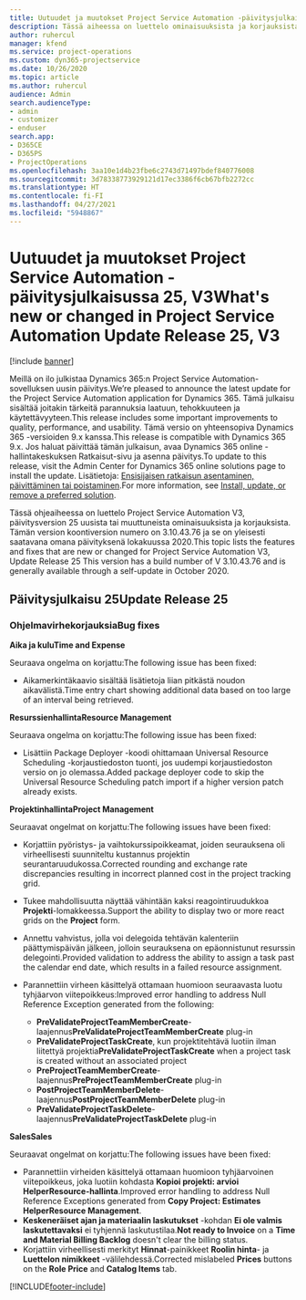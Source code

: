 ```yaml
---
title: Uutuudet ja muutokset Project Service Automation -päivitysjulkaisussa 25, V3
description: Tässä aiheessa on luettelo ominaisuuksista ja korjauksista, jotka ovat käytettävissä Project Service Automation -päivitysjulkaisussa 25, V3.
author: ruhercul
manager: kfend
ms.service: project-operations
ms.custom: dyn365-projectservice
ms.date: 10/26/2020
ms.topic: article
ms.author: ruhercul
audience: Admin
search.audienceType:
- admin
- customizer
- enduser
search.app:
- D365CE
- D365PS
- ProjectOperations
ms.openlocfilehash: 3aa10e1d4b23fbe6c2743d71497bdef840776008
ms.sourcegitcommit: 3d78338773929121d17ec3386f6cb67bfb2272cc
ms.translationtype: HT
ms.contentlocale: fi-FI
ms.lasthandoff: 04/27/2021
ms.locfileid: "5948867"
---
```

# <a name="whats-new-or-changed-in-project-service-automation-update-release-25-v3"></a><span data-ttu-id="69121-103">Uutuudet ja muutokset Project Service Automation -päivitysjulkaisussa 25, V3</span><span class="sxs-lookup"><span data-stu-id="69121-103">What's new or changed in Project Service Automation Update Release 25, V3</span></span>

[!include [banner](../includes/psa-now-project-operations.md)]

<span data-ttu-id="69121-104">Meillä on ilo julkistaa Dynamics 365:n Project Service Automation-sovelluksen uusin päivitys.</span><span class="sxs-lookup"><span data-stu-id="69121-104">We’re pleased to announce the latest update for the Project Service Automation application for Dynamics 365.</span></span> <span data-ttu-id="69121-105">Tämä julkaisu sisältää joitakin tärkeitä parannuksia laatuun, tehokkuuteen ja käytettävyyteen.</span><span class="sxs-lookup"><span data-stu-id="69121-105">This release includes some important improvements to quality, performance, and usability.</span></span> <span data-ttu-id="69121-106">Tämä versio on yhteensopiva Dynamics 365 -versioiden 9.x kanssa.</span><span class="sxs-lookup"><span data-stu-id="69121-106">This release is compatible with Dynamics 365 9.x.</span></span> <span data-ttu-id="69121-107">Jos haluat päivittää tämän julkaisun, avaa Dynamics 365 online -hallintakeskuksen Ratkaisut-sivu ja asenna päivitys.</span><span class="sxs-lookup"><span data-stu-id="69121-107">To update to this release, visit the Admin Center for Dynamics 365 online solutions page to install the update.</span></span> <span data-ttu-id="69121-108">Lisätietoja: [Ensisijaisen ratkaisun asentaminen, päivittäminen tai poistaminen](/power-platform/admin/install-remove-preferred-solution).</span><span class="sxs-lookup"><span data-stu-id="69121-108">For more information, see [Install, update, or remove a preferred solution](/power-platform/admin/install-remove-preferred-solution).</span></span>

<span data-ttu-id="69121-109">Tässä ohjeaiheessa on luettelo Project Service Automation V3, päivitysversion 25 uusista tai muuttuneista ominaisuuksista ja korjauksista. Tämän version koontiversion numero on 3.10.43.76 ja se on yleisesti saatavana omana päivityksenä lokakuussa 2020.</span><span class="sxs-lookup"><span data-stu-id="69121-109">This topic lists the features and fixes that are new or changed for Project Service Automation V3, Update Release 25 This version has a build number of V 3.10.43.76 and is generally available through a self-update in October 2020.</span></span>

## <a name="update-release-25"></a><span data-ttu-id="69121-110">Päivitysjulkaisu 25</span><span class="sxs-lookup"><span data-stu-id="69121-110">Update Release 25</span></span>

### <a name="bug-fixes"></a><span data-ttu-id="69121-111">Ohjelmavirhekorjauksia</span><span class="sxs-lookup"><span data-stu-id="69121-111">Bug fixes</span></span>

<span data-ttu-id="69121-112">**Aika ja kulu**</span><span class="sxs-lookup"><span data-stu-id="69121-112">**Time and Expense**</span></span>

<span data-ttu-id="69121-113">Seuraava ongelma on korjattu:</span><span class="sxs-lookup"><span data-stu-id="69121-113">The following issue has been fixed:</span></span>

- <span data-ttu-id="69121-114">Aikamerkintäkaavio sisältää lisätietoja liian pitkästä noudon aikavälistä.</span><span class="sxs-lookup"><span data-stu-id="69121-114">Time entry chart showing additional data based on too large of an interval being retrieved.</span></span>

<span data-ttu-id="69121-115">**Resurssienhallinta**</span><span class="sxs-lookup"><span data-stu-id="69121-115">**Resource Management**</span></span>

<span data-ttu-id="69121-116">Seuraava ongelma on korjattu:</span><span class="sxs-lookup"><span data-stu-id="69121-116">The following issue has been fixed:</span></span>

- <span data-ttu-id="69121-117">Lisättiin Package Deployer -koodi ohittamaan Universal Resource Scheduling -korjaustiedoston tuonti, jos uudempi korjaustiedoston versio on jo olemassa.</span><span class="sxs-lookup"><span data-stu-id="69121-117">Added package deployer code to skip the Universal Resource Scheduling patch import if a higher version patch already exists.</span></span>

<span data-ttu-id="69121-118">**Projektinhallinta**</span><span class="sxs-lookup"><span data-stu-id="69121-118">**Project Management**</span></span>

<span data-ttu-id="69121-119">Seuraavat ongelmat on korjattu:</span><span class="sxs-lookup"><span data-stu-id="69121-119">The following issues have been fixed:</span></span>

- <span data-ttu-id="69121-120">Korjattiin pyöristys- ja vaihtokurssipoikkeamat, joiden seurauksena oli virheellisesti suunniteltu kustannus projektin seurantaruudukossa.</span><span class="sxs-lookup"><span data-stu-id="69121-120">Corrected rounding and exchange rate discrepancies resulting in incorrect planned cost in the project tracking grid.</span></span>
- <span data-ttu-id="69121-121">Tukee mahdollisuutta näyttää vähintään kaksi reagointiruudukkoa **Projekti**-lomakkeessa.</span><span class="sxs-lookup"><span data-stu-id="69121-121">Support the ability to display two or more react grids on the **Project** form.</span></span>
- <span data-ttu-id="69121-122">Annettu vahvistus, jolla voi delegoida tehtävän kalenteriin päättymispäivän jälkeen, jolloin seurauksena on epäonnistunut resurssin delegointi.</span><span class="sxs-lookup"><span data-stu-id="69121-122">Provided validation to address the ability to assign a task past the calendar end date, which results in a failed resource assignment.</span></span>
- <span data-ttu-id="69121-123">Parannettiin virheen käsittelyä ottamaan huomioon seuraavasta luotu tyhjäarvon viitepoikkeus:</span><span class="sxs-lookup"><span data-stu-id="69121-123">Improved error handling to address Null Reference Exception generated from the following:</span></span>

    - <span data-ttu-id="69121-124">**PreValidateProjectTeamMemberCreate**-laajennus</span><span class="sxs-lookup"><span data-stu-id="69121-124">**PreValidateProjectTeamMemberCreate** plug-in</span></span>
    - <span data-ttu-id="69121-125">**PreValidateProjectTaskCreate**, kun projektitehtävä luotiin ilman liitettyä projektia</span><span class="sxs-lookup"><span data-stu-id="69121-125">**PreValidateProjectTaskCreate** when a project task is created without an associated project</span></span>
    - <span data-ttu-id="69121-126">**PreProjectTeamMemberCreate**-laajennus</span><span class="sxs-lookup"><span data-stu-id="69121-126">**PreProjectTeamMemberCreate** plug-in</span></span>
    - <span data-ttu-id="69121-127">**PostProjectTeamMemberDelete**-laajennus</span><span class="sxs-lookup"><span data-stu-id="69121-127">**PostProjectTeamMemberDelete** plug-in</span></span>
    - <span data-ttu-id="69121-128">**PreValidateProjectTaskDelete**-laajennus</span><span class="sxs-lookup"><span data-stu-id="69121-128">**PreValidateProjectTaskDelete** plug-in</span></span>

<span data-ttu-id="69121-129">**Sales**</span><span class="sxs-lookup"><span data-stu-id="69121-129">**Sales**</span></span>

<span data-ttu-id="69121-130">Seuraavat ongelmat on korjattu:</span><span class="sxs-lookup"><span data-stu-id="69121-130">The following issues have been fixed:</span></span>

- <span data-ttu-id="69121-131">Parannettiin virheiden käsittelyä ottamaan huomioon tyhjäarvoinen viitepoikkeus, joka luotiin kohdasta **Kopioi projekti: arvioi HelperResource-hallinta**.</span><span class="sxs-lookup"><span data-stu-id="69121-131">Improved error handling to address Null Reference Exceptions generated from **Copy Project: Estimates HelperResource Management**.</span></span>
- <span data-ttu-id="69121-132">**Keskeneräiset ajan ja materiaalin laskutukset** -kohdan **Ei ole valmis laskutettavaksi** ei tyhjennä laskutustilaa.</span><span class="sxs-lookup"><span data-stu-id="69121-132">**Not ready to Invoice** on a **Time and Material Billing Backlog** doesn't clear the billing status.</span></span>
- <span data-ttu-id="69121-133">Korjattiin virheellisesti merkityt **Hinnat**-painikkeet **Roolin hinta**- ja **Luettelon nimikkeet** -välilehdessä.</span><span class="sxs-lookup"><span data-stu-id="69121-133">Corrected mislabeled **Prices** buttons on the **Role Price** and **Catalog Items** tab.</span></span>


[!INCLUDE[footer-include](../includes/footer-banner.md)]